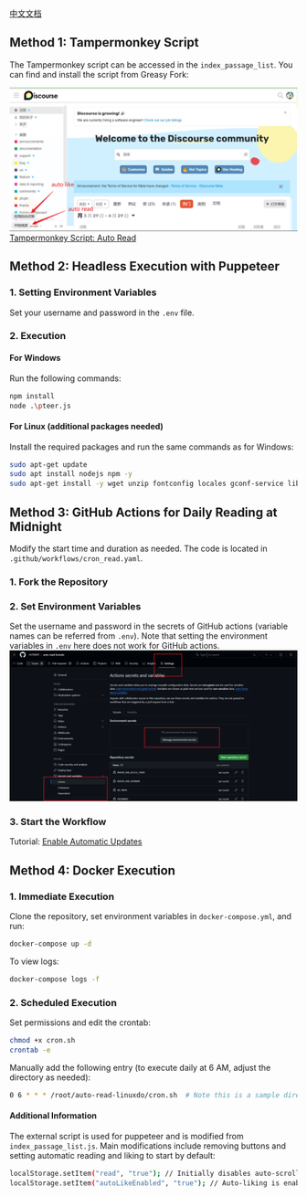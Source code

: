  [中文文档](./README_zh.md)
## Method 1: Tampermonkey Script

The Tampermonkey script can be accessed in the `index_passage_list`. You can find and install the script from Greasy Fork:

![alt text](image.png)
[Tampermonkey Script: Auto Read](https://greasyfork.org/en/scripts/489464-auto-read)

## Method 2: Headless Execution with Puppeteer

### 1. Setting Environment Variables

Set your username and password in the `.env` file.

### 2. Execution

#### For Windows

Run the following commands:

```sh
npm install
node .\pteer.js
```

#### For Linux (additional packages needed)

Install the required packages and run the same commands as for Windows:

```sh
sudo apt-get update
sudo apt install nodejs npm -y
sudo apt-get install -y wget unzip fontconfig locales gconf-service libasound2 libatk1.0-0 libc6 libcairo2 libcups2 libdbus-1-3 libexpat1 libfontconfig1 libgcc1 libgconf-2-4 libgdk-pixbuf2.0-0 libglib2.0-0 libgtk-3-0 libnspr4 libpango-1.0-0 libpangocairo-1.0-0 libstdc++6 libx11-6 libx11-xcb1 libxcb1 libxcomposite1 libxcursor1 libxdamage1 libxext6 libxfixes3 libxi6 libxrandr2 libxrender1 libxss1 libxtst6 ca-certificates fonts-liberation libappindicator1 libnss3 lsb-release xdg-utils wget
```

## Method 3: GitHub Actions for Daily Reading at Midnight

Modify the start time and duration as needed. The code is located in `.github/workflows/cron_read.yaml`.

### 1. Fork the Repository

### 2. Set Environment Variables

Set the username and password in the secrets of GitHub actions (variable names can be referred from `.env`). Note that setting the environment variables in `.env` here does not work for GitHub actions.
![alt text](image2.png)

### 3. Start the Workflow

Tutorial: [Enable Automatic Updates](https://github.com/ChatGPTNextWeb/ChatGPT-Next-Web?tab=readme-ov-file#enable-automatic-updates)

## Method 4: Docker Execution

### 1. Immediate Execution

Clone the repository, set environment variables in `docker-compose.yml`, and run:

```sh
docker-compose up -d
```

To view logs:

```sh
docker-compose logs -f
```

### 2. Scheduled Execution

Set permissions and edit the crontab:

```sh
chmod +x cron.sh
crontab -e
```

Manually add the following entry (to execute daily at 6 AM, adjust the directory as needed):

```sh
0 6 * * * /root/auto-read-linuxdo/cron.sh  # Note this is a sample directory, change to your repository's cron.sh directory (use pwd to find your directory)
```

#### Additional Information

The external script is used for puppeteer and is modified from `index_passage_list.js`. Main modifications include removing buttons and setting automatic reading and liking to start by default:

```sh
localStorage.setItem("read", "true"); // Initially disables auto-scroll
localStorage.setItem("autoLikeEnabled", "true"); // Auto-liking is enabled by default
```
